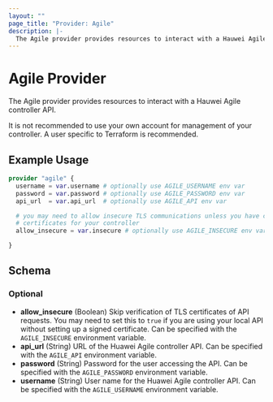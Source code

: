 ```yaml
---
layout: ""
page_title: "Provider: Agile"
description: |-
  The Agile provider provides resources to interact with a Hauwei Agile controller API.
---
```


# Agile Provider

The Agile provider provides resources to interact with a Hauwei Agile controller API.

It is not recommended to use your own account for management of your controller. A user specific to
Terraform is recommended.

## Example Usage

```terraform
provider "agile" {
  username = var.username # optionally use AGILE_USERNAME env var
  password = var.password # optionally use AGILE_PASSWORD env var
  api_url  = var.api_url  # optionally use AGILE_API env var

  # you may need to allow insecure TLS communications unless you have configured
  # certificates for your controller
  allow_insecure = var.insecure # optionally use AGILE_INSECURE env var

}
```

<!-- schema generated by tfplugindocs -->
## Schema

### Optional

- **allow_insecure** (Boolean) Skip verification of TLS certificates of API requests. You may need to set this to `true` if you are using your local API without setting up a signed certificate. Can be specified with the `AGILE_INSECURE` environment variable.
- **api_url** (String) URL of the Huawei Agile controller API. Can be specified with the `AGILE_API` environment variable.
- **password** (String) Password for the user accessing the API. Can be specified with the `AGILE_PASSWORD` environment variable.
- **username** (String) User name for the Huawei Agile controller API. Can be specified with the `AGILE_USERNAME` environment variable.